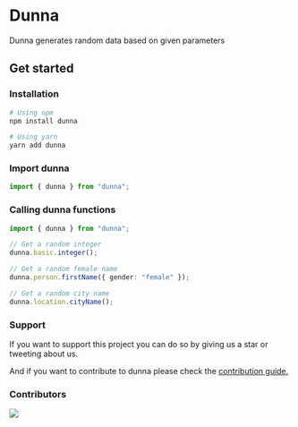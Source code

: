 # Dunna

Dunna generates random data based on given parameters

## Get started

### Installation

```sh
# Using npm
npm install dunna
```

```sh
# Using yarn
yarn add dunna
```

### Import dunna

```ts
import { dunna } from "dunna";
```

### Calling dunna functions

```ts
import { dunna } from "dunna";

// Get a random integer
dunna.basic.integer();

// Get a random female name
dunna.person.firstName({ gender: "female" });

// Get a random city name
dunna.location.cityName();
```

### Support

If you want to support this project you can do so by giving us a star or tweeting about us.

And if you want to contribute to dunna please check the [contribution guide.](https://github.com/alimehasin/dunna/blob/main/CONTRIBUTING.md)

### Contributors

<a href="https://github.com/alimehasin/dunna/graphs/contributors">
  <img src="https://contrib.rocks/image?repo=alimehasin/dunna" />
</a>
